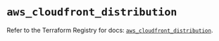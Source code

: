# `aws_cloudfront_distribution`

Refer to the Terraform Registry for docs: [`aws_cloudfront_distribution`](https://registry.terraform.io/providers/hashicorp/aws/5.54.1/docs/resources/cloudfront_distribution).

